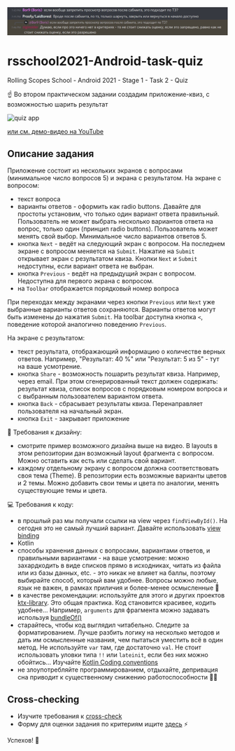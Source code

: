 <img alt="quiz app" src="/img/comment.jpg" />

# rsschool2021-Android-task-quiz
Rolling Scopes School - Android 2021 - Stage 1 - Task 2 - Quiz

:point_up: Во втором практическом задании создадим приложение-квиз, с возможностью шарить результат

<img alt="quiz app" src="/img/quiz.gif" width="250" height="500" />

[или см. демо-видео на YouTube](https://www.youtube.com/watch?v=jG3W5w6pfuw)

## Описание задания

Приложение состоит из нескольких экранов с вопросами (минимальное число вопросов 5) и экрана с результатом. На экране с вопросом:

- текст вопроса
- варианты ответов - оформить как radio buttons. Давайте для простоты установим, что только один вариант ответа правильный. Пользователь не может выбрать несколько вариантов ответа на вопрос, только один (принцип radio buttons). Пользователь может менять свой выбор. Минимальное число вариантов ответов 5.
- кнопка `Next` - ведёт на следующий экран с вопросом. На последнем экране с вопросом меняется на `Submit`. Нажатие на `Submit` открывает экран с результатом квиза. Кнопки `Next` и `Submit` недоступны, если вариант ответа не выбран.
- кнопка `Previous` - ведёт на предыдущий экран с вопросом. Недоступна для первого экрана с вопросом. 
- на `Toolbar` отображается порядковый номер вопроса

При переходах между экранами через кнопки `Previous` или `Next` уже выбранные варианты ответов сохраняются. Варианты ответов могут быть изменены до нажатия `Submit`. На toolbar доступна кнопка `<`, поведение которой аналогично поведению `Previous`.

На экране с результатом:

- текст результата, отображающий информацию о количестве верных ответов. Например, "Результат: 40 %" или "Результат: 5 из 5" - тут на ваше усмотрение.
- кнопка `Share` - возможность пошарить результат квиза. Например, через email. При этом сгенерированный текст должен содержать: результат квиза, список вопросов с порядковым номером вопроса и c выбранным пользователем вариантом ответа.
- кнопка `Back` - сбрасывает результаты квиза. Перенаправляет пользователя на начальный экран.
- кнопка `Exit` - закрывает приложение

📱 Требования к дизайну:

- смотрите пример возможного дизайна выше на видео. В layouts в этом репозитории дан возможный layout фрагмента с вопросом. Можно оставить как есть или сделать свой вариант.
- каждому отдельному экрану с вопросом должна соответствовать своя тема (Theme). В репозитории есть возможные варианты цветов и 2 темы. Можно добавить свои темы и цвета по аналогии, менять существующие темы и цвета.

💻 Требования к коду:

- в прошлый раз мы получали ссылки на view через `findViewById()`. На сегодня это не самый лучший вариант. Давайте использовать [view binding](https://developer.android.com/topic/libraries/view-binding#kotlin) 
- Kotlin
- способы хранения данных с вопросами, вариантами ответов, и правильными вариантами - на ваше усмотрение: можно захардкодить в виде списков прямо в исходниках, читать из файла или из базы данных, etc. - это никак не влияет на баллы, поэтому выбирайте способ, который вам удобнее. Вопросы можно любые, язык не важен, в рамках приличия и более-менее осмысленные 🙂
- в качестве рекомендации: используйте для этого и других проектов [ktx-library](https://developer.android.com/kotlin/ktx). Это общая практика. Код становится красивее, кодить удобнее... Например, `arguments` для фрагмента можно задавать используя [bundleOf()](https://developer.android.com/reference/kotlin/androidx/core/os/package-summary#bundleof)
- старайтесь, чтобы код выглядил читабельно. Следите за форматированием. Лучше разбить логику на несколько методов и дать им осмысленные названия, чем пытаться уместить всё в один метод. Не используйте `var` там, где достаточно `val`. Не стоит использовать уловки типа `!!` или `lateinit`, если без них можно обойтись... Изучайте [Kotlin Coding conventions](https://kotlinlang.org/docs/coding-conventions.html)
- не злоупотребляйте программированием, отдыхайте, депривация сна приводит к существенному снижению работоспособности 🛌🏼


## Cross-checking

- Изучите требования к <a href="https://docs.rs.school/#/cross-check-flow?id=cross-check">cross-check</a>
- Форму для оценки задания по критериям ищите <a href="https://ziginsider.github.io/checklist/index.html">здесь</a> ⚡️

Успехов! 🤞
